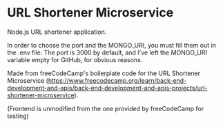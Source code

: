 # URL Shortener Microservice

Node.js URL shortener application.

In order to choose the port and the MONGO_URI, you must fill them out in the .env file. The port is 3000 by default, and I've left the MONGO_URI variable empty for GitHub, for obvious reasons.
 
Made from freeCodeCamp's boilerplate code for the URL Shortener Microservice (https://www.freecodecamp.org/learn/back-end-development-and-apis/back-end-development-and-apis-projects/url-shortener-microservice).

(Frontend is unmodified from the one provided by freeCodeCamp for testing)
